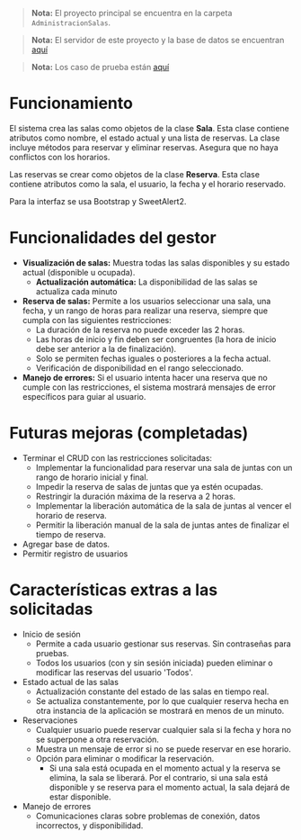 > **Nota:** El proyecto principal se encuentra en la carpeta `AdministracionSalas`.

> **Nota:** El servidor de este proyecto y la base de datos se encuentran <a href="https://github.com/FabianMaEs/LSS-Development-CRUD-Server" target="_blank">aquí</a>

> **Nota:** Los caso de prueba están <a href="https://eduuaa-my.sharepoint.com/:x:/g/personal/al294996_edu_uaa_mx/EUSPW556y8lAiMtguccfOgUB90WU5pfcCaItz-GvuOsI9Q?e=Qc89Qa" target="_blank">aquí</a>

# Funcionamiento
El sistema crea las salas como objetos de la clase **Sala**.
Esta clase contiene atributos como nombre, el estado actual y una lista de reservas. La clase incluye métodos para reservar y eliminar reservas. Asegura que no haya conflictos con los horarios.

Las reservas se crear como objetos de la clase **Reserva**.
Esta clase contiene atributos como la sala, el usuario, la fecha y el horario reservado.

Para la interfaz se usa Bootstrap y SweetAlert2.

# Funcionalidades del gestor
- **Visualización de salas:** Muestra todas las salas disponibles y su estado actual (disponible u ocupada).
  - **Actualización automática:** La disponibilidad de las salas se actualiza cada minuto
- **Reserva de salas:** Permite a los usuarios seleccionar una sala, una fecha, y un rango de horas para realizar una reserva, siempre que cumpla con las siguientes restricciones:
  - La duración de la reserva no puede exceder las 2 horas.
  - Las horas de inicio y fin deben ser congruentes (la hora de inicio debe ser anterior a la de finalización).
  - Solo se permiten fechas iguales o posteriores a la fecha actual.
  - Verificación de disponibilidad en el rango seleccionado.
- **Manejo de errores:** Si el usuario intenta hacer una reserva que no cumple con las restricciones, el sistema mostrará mensajes de error específicos para guiar al usuario.

# Futuras mejoras (completadas)
- Terminar el CRUD con las restricciones solicitadas:
  - Implementar la funcionalidad para reservar una sala de juntas con un rango de horario inicial y final.
  - Impedir la reserva de salas de juntas que ya estén ocupadas.
  - Restringir la duración máxima de la reserva a 2 horas.
  - Implementar la liberación automática de la sala de juntas al vencer el horario de reserva.
  - Permitir la liberación manual de la sala de juntas antes de finalizar el tiempo de reserva.
- Agregar base de datos.
- Permitir registro de usuarios

# Características extras a las solicitadas
- Inicio de sesión
  - Permite a cada usuario gestionar sus reservas. Sin contraseñas para pruebas.
  - Todos los usuarios (con y sin sesión iniciada) pueden eliminar o modificar las reservas del usuario 'Todos'.
- Estado actual de las salas
  - Actualización constante del estado de las salas en tiempo real.
  - Se actualiza constantemente, por lo que cualquier reserva hecha en otra instancia de la aplicación se mostrará en menos de un minuto.
- Reservaciones
  - Cualquier usuario puede reservar cualquier sala si la fecha y hora no se superpone a otra reservación.
  - Muestra un mensaje de error si no se puede reservar en ese horario.
  - Opción para eliminar o modificar la reservación.
    - Si una sala está ocupada en el momento actual y la reserva se elimina, la sala se liberará. Por el contrario, si una sala está disponible y se reserva para el momento actual, la sala dejará de estar disponible.
- Manejo de errores
  - Comunicaciones claras sobre problemas de conexión, datos incorrectos, y disponibilidad.

